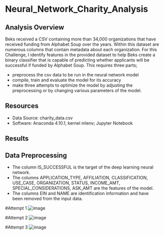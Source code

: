 # Neural_Network_Charity_Analysis

## Analysis Overview
Beks received a CSV containing more than 34,000 organizations that have received funding from Alphabet Soup over the years. Within this dataset are numerous columns that contain metadata about each organization. For this Challenge, I identify features in the provided dataset to help Beks create a binary classifier that is capable of predicting whether applicants will be successful if funded by Alphabet Soup. This requires three parts;

- preprocess the csv data to be run in the neural network model
- compile, train and evaluate the model for its accuracy
- make three attempts to optimize the model by adjusting the preprocessing or by changing various parameters of the model.

## Resources 
- Data Source: charity_data.csv
- Software: Anaconda 4.10.1, kernel mlenv; Jupyter Notebook

## Results
## Data Preprocessing
- The column IS_SUCCESSFUL is the target of the deep learning neural network.
- The columns APPLICATION_TYPE, AFFILIATION, CLASSIFICATION, USE_CASE, ORGANIZATION, STATUS, INCOME_AMT, SPECIAL_CONSIDERATIONS, ASK_AMT are the features of the model.
- The columns EIN and NAME are identification information and have been removed from the input data.

#Attempt 1 
![image](https://user-images.githubusercontent.com/70069730/138985632-be5a17d3-ca37-4c60-affd-03973fc33523.png)

#Attempt 2
![image](https://user-images.githubusercontent.com/70069730/138985693-da4443f7-6ef2-4d6a-9ec6-d88870b55716.png)

#Attempt 3
![image](https://user-images.githubusercontent.com/70069730/138985776-eaddf79d-be92-4eb9-abb0-4072a7606284.png)
